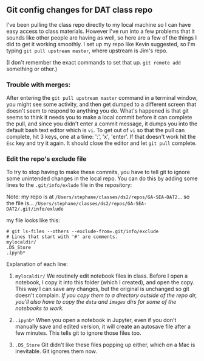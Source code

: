 ## Git config changes for DAT class repo

I've been pulling the class repo directly to my local machine so I can have easy access to class materials. However I've run into a few problems that it sounds like other people are having as well, so here are a few of the things I did to get it working smoothly. I set up my repo like Kevin suggested, so I'm typing `git pull upstream master`, where upstream is Jim's repo.

(I don't remember the exact commands to set that up. `git remote add ` something or other.)
### Trouble with merges:

After entering the `git pull upstream master` command in a terminal window, you might see some activity, and then get dumped to a different screen that doesn't seem to respond to anything you do. What's happened is that git seems to think it needs you to make a local commit before it can complete the pull, and since you didn't enter a commit message, it dumps you into the default bash text editor which is `vi`. To get out of `vi` so that the pull can complete, hit 3 keys, one at a time: ':', 'x', 'enter'. If that doesn't work hit the `Esc` key and try it again. It should close the editor and let `git pull` complete.

### Edit the repo's exclude file
To try to stop having to make these commits, you have to tell git to ignore some unintended changes in the local repo. You can do this by adding some lines to the `.git/info/exlude` file in the repository:

Note: my repo is at
`/Users/stephane/classes/ds2/repos/GA-SEA-DAT2`...
so the file is...
`/Users/stephane/classes/ds2/repos/GA-SEA-DAT2/.git/info/exlude`

my file looks like this:
```
# git ls-files --others --exclude-from=.git/info/exclude
# Lines that start with '#' are comments.
mylocaldir/
.DS_Store
.ipynb*
```

Explanation of each line: 

1. `mylocaldir/`
We routinely edit notebook files in class. Before I open a notebook, I copy it into this folder (which I created), and open the copy. This way I can save any changes, but the original is unchanged so git doesn't complain. *If you copy them to a directory outside of the repo dir, you'll also have to copy the `data` and `images` dirs for some of the notebooks to work.*

2. `.ipynb*` When you open a notebook in Jupyter, even if you don't manually save and edited version, it will create an autosave file after a few minutes. This tells git to ignore those files too.

3. `.DS_Store` Git didn't like these files popping up either, which on a Mac is inevitable. Git ignores them now.
